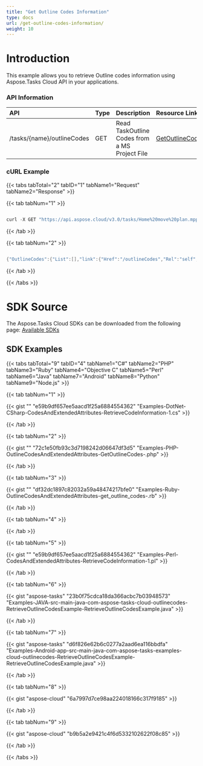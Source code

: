 ```yaml
---
title: "Get Outline Codes Information"
type: docs
url: /get-outline-codes-information/
weight: 10
---
```


# **Introduction**
This example allows you to retrieve Outline codes information using Aspose.Tasks Cloud API in your applications. 
### **API Information**

|**API**|**Type**|**Description**|**Resource Link**|
| :- | :- | :- | :- |
|/tasks/{name}/outlineCodes|GET|Read TaskOutline Codes from a MS Project File|[GetOutlineCodes](https://apireference.aspose.cloud/tasks/#/TasksOutlineCodes/GetOutlineCodes)|
### **cURL Example**
{{< tabs tabTotal="2" tabID="1" tabName1="Request" tabName2="Response" >}}

{{< tab tabNum="1" >}}

```java

curl -X GET "https://api.aspose.cloud/v3.0/tasks/Home%20move%20plan.mpp/outlineCodes" -H "accept: application/json" -H "authorization: Bearer eyJhbGciOiJSUzI1NiIsInR5cCI6IkpXVCJ9.eyJuYmYiOjE1NjM0MDAzMjMsImV4cCI6MTU2MzQ4NjcyMywiaXNzIjoiaHR0cHM6Ly9hcGkuYXNwb3NlLmNsb3VkIiwiYXVkIjpbImh0dHBzOi8vYXBpLmFzcG9zZS5jbG91ZC9yZXNvdXJjZXMiLCJhcGkucGxhdGZvcm0iLCJhcGkucHJvZHVjdHMiXSwiY2xpZW50X2lkIjoiOWYwYjI2ZDEtMGYxZi00MDNiLTliYTQtMTMzMzk4MGFjNmRiIiwiY2xpZW50X2lkU3J2SWQiOiIiLCJzY29wZSI6WyJhcGkucGxhdGZvcm0iLCJhcGkucHJvZHVjdHMiXX0.VnQYUjuLEj9O7vnJoXL91iuWfOHFIxVzDn47ROH6MsBEDy3yDGWdSeyL-fN4yshhB3jfBLKovNlepoqKJh9jkvqMH86c7bSZKmZR\_zUQvUOyvxVnsDl\_JwbaVpoy4JJY2JitRgkLhWXk44YsM0zwUjyrTnD0uQ9tS0J1iS11XqF678ojglFRNn6naCQ\_qPv1BsCr0kstGH1JdxPdc476pp9oRjc9SVZzgMCWSvCMkGI6P5evi19IMPdP1icTGhwOBvmbgL9erV7fhCpc7H7VPSkjvmKVxI12klnEaCQrqpxUXnEbjKJDgXs-XTrlxHffWZLzqUDeQW7arKrMexpzDQ"    

```

{{< /tab >}}

{{< tab tabNum="2" >}}

```java

{"OutlineCodes":{"List":[],"link":{"Href":"/outlineCodes","Rel":"self","Type":null,"Title":null}},"Code":200,"Status":"OK"}

```

{{< /tab >}}

{{< /tabs >}}
# **SDK Source**
The Aspose.Tasks Cloud SDKs can be downloaded from the following page: [Available SDKs](/available-sdks/)
## **SDK Examples**
{{< tabs tabTotal="9" tabID="4" tabName1="C#" tabName2="PHP" tabName3="Ruby" tabName4="Objective C" tabName5="Perl" tabName6="Java" tabName7="Android" tabName8="Python" tabName9="Node.js" >}}

{{< tab tabNum="1" >}}

{{< gist "" "e59b9df657ee5aacd1f25a6884554362" "Examples-DotNet-CSharp-CodesAndExtendedAttributes-RetrieveCodeInformation-1.cs" >}}

{{< /tab >}}

{{< tab tabNum="2" >}}

{{< gist "" "72c1e50fb93c3d7198242d06647df3d5" "Examples-PHP-OutlineCodesAndExtendedAttributes-GetOutlineCodes-.php" >}}

{{< /tab >}}

{{< tab tabNum="3" >}}

{{< gist "" "df32dc1897c82032a59a48474217bfe0" "Examples-Ruby-OutlineCodesAndExtendedAttributes-get\_outline\_codes-.rb" >}}

{{< /tab >}}

{{< tab tabNum="4" >}}

{{< /tab >}}

{{< tab tabNum="5" >}}

{{< gist "" "e59b9df657ee5aacd1f25a6884554362" "Examples-Perl-CodesAndExtendedAttributes-RetrieveCodeInformation-1.pl" >}}

{{< /tab >}}

{{< tab tabNum="6" >}}

{{< gist "aspose-tasks" "23b0f75cdca18da366acbc7b03948573" "Examples-JAVA-src-main-java-com-aspose-tasks-cloud-outlinecodes-RetrieveOutlineCodesExample-RetrieveOutlineCodesExample.java" >}}

{{< /tab >}}

{{< tab tabNum="7" >}}

{{< gist "aspose-tasks" "d6f826e62b6c0277a2aad6ea116bbdfa" "Examples-Android-app-src-main-java-com-aspose-tasks-examples-cloud-outlinecodes-RetrieveOutlineCodesExample-RetrieveOutlineCodesExample.java" >}}

{{< /tab >}}

{{< tab tabNum="8" >}}

{{< gist "aspose-cloud" "6a7997d7ce98aa224018166c317f9185" >}}

{{< /tab >}}

{{< tab tabNum="9" >}}

{{< gist "aspose-cloud" "b9b5a2e9421c4f6d5332102622f08c85" >}}

{{< /tab >}}

{{< /tabs >}}
